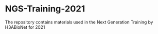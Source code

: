 # NGS-Training-2021
The repository contains materials used in the Next Generation Training by H3ABioNet for 2021
